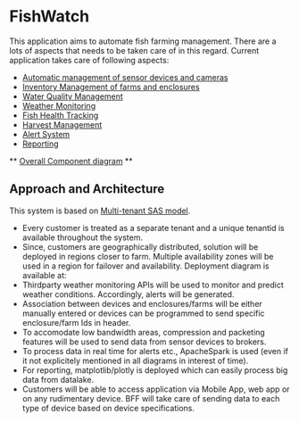 # FishWatch
This application aims to automate fish farming management. There are a lots of aspects that needs to be taken care of in this regard. Current application takes care of following aspects:
- [Automatic management of sensor devices and cameras](KeyCapabilities/DeviceManagement.md)
- [Inventory Management of farms and enclosures](KeyCapabilities/InventoryManagement.md)
- [Water Quality Management](KeyCapabilities/WaterQuality.md)
- [Weather Monitoring](KeyCapabilities/WeatherMonitoring.md)
- [Fish Health Tracking](KeyCapabilities/FishStatistics.md)
- [Harvest Management](KeyCapabilities/Harvest.md)
- [Alert System](KeyCapabilities/AlertSystem.md)
- [Reporting](KeyCapabilities/Reporting.md)

** [Overall Component diagram](./blob/main/BlockDiagram.md) **


## Approach and Architecture
This system is based on [Multi-tenant SAS model](ADRs/SingleTenantvsMultiTenant.md). 
- Every customer is treated as a separate tenant and a unique tenantid is available throughout the system.
- Since, customers are geographically distributed, solution will be deployed in regions closer to farm. Multiple availability zones will be used in a region for failover and availability. Deployment diagram is available at:
- Thirdparty weather monitoring APIs will be used to monitor and predict weather conditions. Accordingly, alerts will be generated.
- Association between devices and enclosures/farms will be either manually entered or devices can be programmed to send specific enclosure/farm Ids in header.
- To accomodate low bandwidth areas, compression and packeting features will be used to send data from sensor devices to brokers.
- To process data in real time for alerts etc., ApacheSpark is used (even if it not explicitely mentioned in all diagrams in interest of time).
- For reporting, matplotlib/plotly is deployed which can easily process big data from datalake.
- Customers will be able to access application via Mobile App, web app or on any rudimentary device. BFF will take care of sending data to each type of device based on device specifications. 
  


